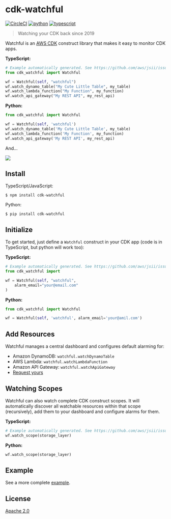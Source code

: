 # cdk-watchful

[![CircleCI](https://circleci.com/gh/eladb/cdk-watchful.svg?style=svg)](https://circleci.com/gh/eladb/cdk-watchful)
[![python](https://img.shields.io/badge/jsii-python-blueviolet.svg)](https://pypi.org/project/cdk-watchful/)
[![typescript](https://img.shields.io/badge/jsii-typescript-blueviolet.svg)](https://www.npmjs.com/package/cdk-watchful)

> Watching your CDK back since 2019

Watchful is an [AWS CDK](https://github.com/awslabs/aws-cdk) construct library that makes it easy
to monitor CDK apps.

**TypeScript:**

```python
# Example automatically generated. See https://github.com/aws/jsii/issues/826
from cdk_watchful import Watchful

wf = Watchful(self, "watchful")
wf.watch_dynamo_table("My Cute Little Table", my_table)
wf.watch_lambda_function("My Function", my_function)
wf.watch_api_gateway("My REST API", my_rest_api)
```

**Python:**

```python
from cdk_watchful import Watchful

wf = Watchful(self, 'watchful')
wf.watch_dynamo_table('My Cute Little Table', my_table)
wf.watch_lambda_function('My Function', my_function)
wf.watch_api_gateway('My REST API', my_rest_api)
```

And...

![](https://raw.githubusercontent.com/eladb/cdk-watchful/master/example/sample.png)

## Install

TypeScript/JavaScript:

```console
$ npm install cdk-watchful
```

Python:

```console
$ pip install cdk-watchful
```

## Initialize

To get started, just define a `Watchful` construct in your CDK app (code is in
TypeScript, but python will work too):

**TypeScript:**

```python
# Example automatically generated. See https://github.com/aws/jsii/issues/826
from cdk_watchful import

wf = Watchful(self, "watchful",
    alarm_email="your@email.com"
)
```

**Python:**

```python
from cdk_watchful import Watchful

wf = Watchful(self, 'watchful', alarm_email='your@amil.com')
```

## Add Resources

Watchful manages a central dashboard and configures default alarming for:

* Amazon DynamoDB: `watchful.watchDynamoTable`
* AWS Lambda: `watchful.watchLambdaFunction`
* Amazon API Gateway: `watchful.watchApiGateway`
* [Request yours](https://github.com/eladb/cdk-watchful/issues/new)

## Watching Scopes

Watchful can also watch complete CDK construct scopes. It will automatically
discover all watchable resources within that scope (recursively), add them
to your dashboard and configure alarms for them.

**TypeScript:**

```python
# Example automatically generated. See https://github.com/aws/jsii/issues/826
wf.watch_scope(storage_layer)
```

**Python:**

```python
wf.watch_scope(storage_layer)
```

## Example

See a more complete [example](https://github.com/eladb/cdk-watchful/blob/master/example/index.ts).

## License

[Apache 2.0](https://github.com/eladb/cdk-watchful/blob/master/LICENSE)
